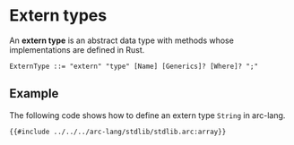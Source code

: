 # Extern types

An **extern type** is an abstract data type with methods whose implementations are defined in Rust.

```grammar
ExternType ::= "extern" "type" [Name] [Generics]? [Where]? ";"
```

## Example

The following code shows how to define an extern type `String` in arc-lang.

```arc-lang
{{#include ../../../arc-lang/stdlib/stdlib.arc:array}}
```
